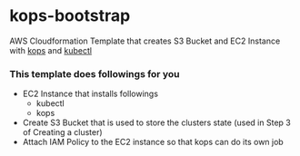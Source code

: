 # kops-bootstrap
AWS Cloudformation Template that creates S3 Bucket and EC2 Instance with [kops](https://github.com/kubernetes/kops) and [kubectl](https://kubernetes.io/docs/reference/kubectl/kubectl/)

### This template does followings for you
* EC2 Instance that installs followings
  * kubectl
  * kops
* Create S3 Bucket that is used to store the clusters state (used in Step 3 of Creating a cluster)
* Attach IAM Policy to the EC2 instance so that kops can do its own job
